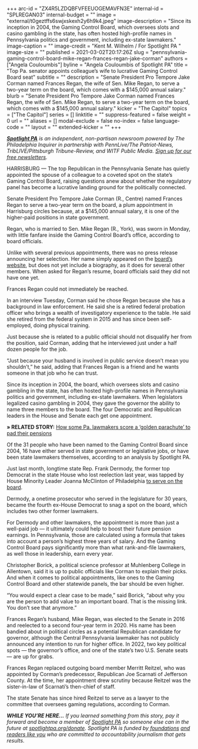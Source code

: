 +++
arc-id = "ZX4R5LZDQBFVFEEUOGEMAVFN3E"
internal-id = "SPLREGAN03"
internal-budget = ""
image = "external/t0geztffs6swjxskexh2y6h9k4.jpeg"
image-description = "Since its inception in 2004, the Gaming Control Board, which oversees slots and casino gambling in the state, has often hosted high-profile names in Pennsylvania politics and government, including ex-state lawmakers."
image-caption = ""
image-credit = "Kent M. Wilhelm / For Spotlight PA "
image-size = ""
published = 2021-03-02T20:17:26Z
slug = "pennsylvania-gaming-control-board-mike-regan-frances-regan-jake-corman"
authors = ["Angela Couloumbis"]
byline = "Angela Couloumbis of Spotlight PA"
title = "Top Pa. senator appoints colleague’s wife to lucrative Gaming Control Board seat"
subtitle = ""
description = "Senate President Pro Tempore Jake Corman named Frances Regan, the wife of Sen. Mike Regan, to serve a two-year term on the board, which comes with a $145,000 annual salary."
blurb = "Senate President Pro Tempore Jake Corman named Frances Regan, the wife of Sen. Mike Regan, to serve a two-year term on the board, which comes with a $145,000 annual salary."
kicker = "The Capitol"
topics = ["The Capitol"]
series = []
linktitle = ""
suppress-featured = false
weight = 0
url = ""
aliases = []
modal-exclude = false
no-index = false
language-code = ""
layout = ""
extended-kicker = ""
+++

<a href="https://www.spotlightpa.org/"><i><b>Spotlight PA</b></i></a><i> is an independent, non-partisan newsroom powered by The Philadelphia Inquirer in partnership with PennLive/The Patriot-News, TribLIVE/Pittsburgh Tribune-Review, and WITF Public Media. </i><a href="https://www.spotlightpa.org/newsletters"><i>Sign up for our free newsletters</i></a><i>.</i>

HARRISBURG — The top Republican in the Pennsylvania Senate has quietly appointed the spouse of a colleague to a coveted spot on the state’s Gaming Control Board, raising questions anew about whether the regulatory panel has become a lucrative landing ground for the politically connected.

Senate President Pro Tempore Jake Corman (R., Centre) named Frances Regan to serve a two-year term on the board, a plum appointment in Harrisburg circles because, at a $145,000 annual salary, it is one of the higher-paid positions in state government.

Regan, who is married to Sen. Mike Regan (R., York), was sworn in Monday, with little fanfare inside the Gaming Control Board’s office, according to board officials.

Unlike with several previous appointments, there was no press release announcing her selection. Her name simply appeared on the <a href="https://gamingcontrolboard.pa.gov/">board’s website</a>, but does not yet include a biography, as it does for several other members. When asked for Regan’s resume, board officials said they did not have one yet.

<script src="https://www.spotlightpa.org/embed.js" async></script><div data-spl-embed-version="1" data-spl-src="https://www.spotlightpa.org/embeds/newsletter/"></div>

Frances Regan could not immediately be reached.

In an interview Tuesday, Corman said he chose Regan because she has a background in law enforcement. He said she is a retired federal probation officer who brings a wealth of investigatory experience to the table. He said she retired from the federal system in 2015 and has since been self-employed, doing physical training.

Just because she is related to a public official should not disqualify her from the position, said Corman, adding that he interviewed just under a half dozen people for the job.

“Just because your husband is involved in public service doesn’t mean you shouldn’t,” he said, adding that Frances Regan is a friend and he wants someone in that job who he can trust.

Since its inception in 2004, the board, which oversees slots and casino gambling in the state, has often hosted high-profile names in Pennsylvania politics and government, including ex-state lawmakers. When legislators legalized casino gambling in 2004, they gave the governor the ability to name three members to the board. The four Democratic and Republican leaders in the House and Senate each get one appointment.

<strong>» RELATED STORY:</strong> <a href="https://www.spotlightpa.org/news/2021/02/pennsylvania-gaming-control-board-salary-pension-former-lawmakers/">How some Pa. lawmakers score a ‘golden parachute’ to pad their pensions</a>

Of the 31 people who have been named to the Gaming Control Board since 2004, 16 have either served in state government or legislative jobs, or have been state lawmakers themselves, according to an analysis by Spotlight PA.

Just last month, longtime state Rep. Frank Dermody, the former top Democrat in the state House who lost reelection last year, was tapped by House Minority Leader Joanna McClinton of Philadelphia <a href="https://www.spotlightpa.org/news/2021/02/pennsylvania-gaming-control-board-salary-pension-former-lawmakers/">to serve on the board</a>.

Dermody, a onetime prosecutor who served in the legislature for 30 years, became the fourth ex-House Democrat to snag a spot on the board, which includes two other former lawmakers.

For Dermody and other lawmakers, the appointment is more than just a well-paid job — it ultimately could help to boost their future pension earnings. In Pennsylvania, those are calculated using a formula that takes into account a person’s highest three years of salary. And the Gaming Control Board pays significantly more than what rank-and-file lawmakers, as well those in leadership, earn every year.

Christopher Borick, a political science professor at Muhlenberg College in Allentown, said it is up to public officials like Corman to explain their picks. And when it comes to political appointments, like ones to the Gaming Control Board and other statewide panels, the bar should be even higher.

<script src="https://www.spotlightpa.org/embed.js" async></script><div data-spl-embed-version="1" data-spl-src="https://www.spotlightpa.org/embeds/donate/?teaser_text=If%20you%20learned%20something%20from%20this%20report%2C%20pay%20it%20forward%20and%20become%20a%20member%20of%20Spotlight%20PA%20so%20someone%20else%20can%20in%20the%20future.&cta_text=CLICK%20TO%20CONTRIBUTE&eyebrow_text=WHILE%20YOU'RE%20HERE..."></div>

“You would expect a clear case to be made,” said Borick, “about why you are the person to add value to an important board. That is the missing link. You don’t see that anymore.”

Frances Regan’s husband, Mike Regan, was elected to the Senate in 2016 and reelected to a second four-year term in 2020. His name has been bandied about in political circles as a potential Republican candidate for governor, although the Central Pennsylvania lawmaker has not publicly announced any intention to run for higher office. In 2022, two key political spots — the governor’s office, and one of the state’s two U.S. Senate seats — are up for grabs.

Frances Regan replaced outgoing board member Merritt Reitzel, who was appointed by Corman’s predecessor, Republican Joe Scarnati of Jefferson County. At the time, her appointment drew scrutiny because Reitzel was the sister-in-law of Scarnati’s then-chief of staff.

The state Senate has since hired Reitzel to serve as a lawyer to the committee that oversees gaming regulations, according to Corman.

<i><b>WHILE YOU’RE HERE...</b></i><i> If you learned something from this story, pay it forward and become a member of </i><a href="https://www.spotlightpa.org/"><i>Spotlight PA</i></a><i> so someone else can in the future at </i><a href="http://spotlightpa.org/donate"><i>spotlightpa.org/donate</i></a><i>. Spotlight PA is funded by</i><a href="https://www.spotlightpa.org/support"><i> foundations</i></a><i> </i><a href="https://www.spotlightpa.org/support"><i>and readers like you</i></a><i> who are committed to accountability journalism that gets results.</i>
